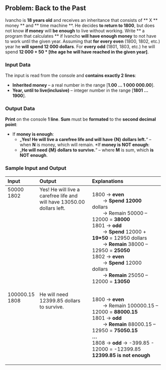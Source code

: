 ## Problem: Back to the Past

Ivancho is **18 years old** and receives an inheritance that consists of ** X ** money ** and ** time machine **. He decides **to return to 1800**, but does not know **if money** will **be enough** to live without working. Write ** a program that calculates ** if Ivancho **will have enough money**  to not have to work until the given year. Assuming that **for every even** (1800, 1802, etc.) year he **will spend 12 000 dollars**. For **every odd** (1801, 1803, etc.) he will spend **12 000 + 50 * [the age he will have reached in the given year]**.

### Input Data

The input is read from the console and **contains exactly 2 lines**:
  * **Inherited money** – a real number in the range [**1.00 … 1 000 000.00**].
  * **Year, until to live(inclusive)** – integer number in the range [**1801 … 1900**].

### Output Data

**Print** on the console **1 line**. **Sum** must be **formated** to the **second decimal point**:
  * If **money is enough**:
    * „**Yes! He will live a carefree life and will have {N} dollars left.**“ – when **N** is money, which will remain.
  *If **money is NOT enough**:
    * „**He will need {М} dollars to survive.**“ – where **M** is sum, which **is NOT enough**.

### Sample Input and Output

<table>
<thead>
<tr>
<th align="left"><strong>Input</strong></th>
<th align="left"><strong>Output</strong></th>
<th align="left"><strong>Explanations</strong></th>
</tr>
</thead>
<tbody>
<tr>
<td valign="top">50000<br>1802</td>
<td valign="top">Yes! He will live a carefree life and<br> will have 13050.00 dollars left.</td>
<td valign="top"><p>1800 &rarr; <strong>even</strong><br> 
 	&nbsp;	&nbsp;	&nbsp;	&nbsp;  &rarr; <strong>Spend 12000</strong> dollars <br>
  &nbsp;	&nbsp;	&nbsp;	&nbsp;  &rarr; Remain 50000 – 12000 = <strong>38000</strong><br>
1801 &rarr; <strong>odd</strong> <br>
	&nbsp;	&nbsp;	&nbsp;	&nbsp;  &rarr; <strong>Spend</strong> 12000 + <strong>19*50</strong> = 12950 dollars<br>
	&nbsp;	&nbsp;	&nbsp;	&nbsp;  &rarr; <strong>Remain</strong> 38000 – 12950 = <strong>25050</strong><br>
1802 &rarr; <strong>even</strong> <br>
	&nbsp;	&nbsp;	&nbsp;	&nbsp;  &rarr; <strong>Spend</strong> 12000 dollars<br>
	&nbsp;	&nbsp;	&nbsp;	&nbsp;  &rarr; <strong>Remain</strong> 25050 – 12000 = <strong>13050</strong></p></td>
</tr>
<tr>
<td valign="top">100000.15<br>1808</td>
<td valign="top">He will need 12399.85 dollars<br> to survive.</td>
<td valign="top"><p>1800 &rarr; <strong>even</strong><br> 
  &nbsp;	&nbsp;	&nbsp;	&nbsp;  &rarr; Remain 100000.15 – 12000 = <strong>88000.15</strong><br>
1801 &rarr; <strong>odd</strong> <br>
	&nbsp;	&nbsp;	&nbsp;	&nbsp;  &rarr; <strong>Remain</strong> 88000.15 – 12950 = <strong>75050.15</strong><br>
<strong>…</strong><br>
1808 &rarr; <strong>odd</strong> &rarr; -399.85 - 12000 = -12399.85<br>
<strong>12399.85 is not enough</strong>
</p></td>
</tr>
</tbody>
</table>    
